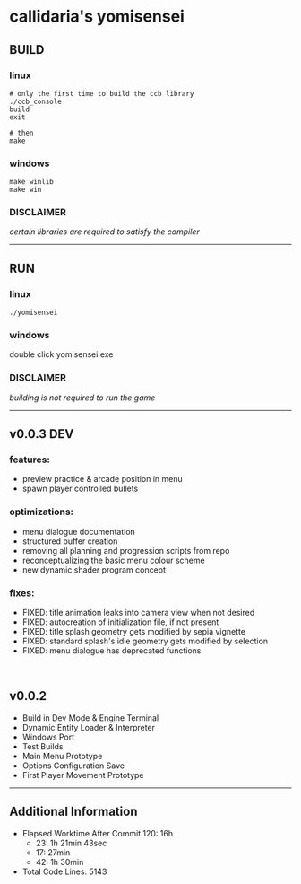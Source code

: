 # callidaria's yomisensei

## BUILD

### linux
```
# only the first time to build the ccb library
./ccb_console
build
exit

# then
make
```

### windows
```
make winlib
make win
```

### DISCLAIMER
*certain libraries are required to satisfy the compiler*

***

## RUN

### linux
```
./yomisensei
```

### windows
double click yomisensei.exe

### DISCLAIMER
*building is not required to run the game*

***

## v0.0.3 DEV

### features:
- preview practice & arcade position in menu
- spawn player controlled bullets

### optimizations:
- menu dialogue documentation
- structured buffer creation
- removing all planning and progression scripts from repo
- reconceptualizing the basic menu colour scheme
- new dynamic shader program concept

### fixes:
- FIXED: title animation leaks into camera view when not desired
- FIXED: autocreation of initialization file, if not present
- FIXED: title splash geometry gets modified by sepia vignette
- FIXED: standard splash's idle geometry gets modified by selection
- FIXED: menu dialogue has deprecated functions

<br>

## v0.0.2
- Build in Dev Mode & Engine Terminal
- Dynamic Entity Loader & Interpreter
- Windows Port
- Test Builds
- Main Menu Prototype
- Options Configuration Save
- First Player Movement Prototype

***

## Additional Information
- Elapsed Worktime After Commit 120: 16h
    + 23: 1h 21min 43sec
    + 17: 27min
    + 42: 1h 30min
- Total Code Lines: 5143